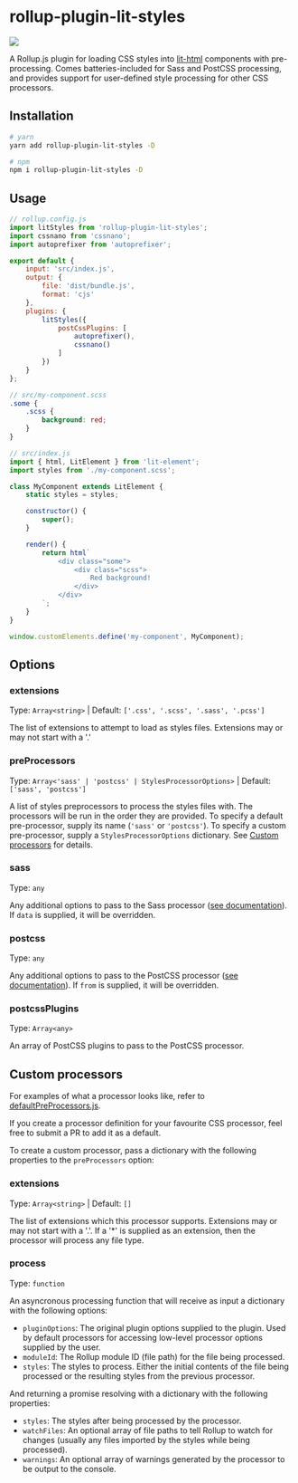 # rollup-plugin-lit-styles

<p>
    <a href="https://david-dm.org/blake-mealey/rollup-plugin-lit-styles?type=dev" alt="David">
        <img src="https://img.shields.io/david/dev/blake-mealey/rollup-plugin-lit-styles" /></a>
</p>

A Rollup.js plugin for loading CSS styles into [lit-html](https://lit-html.polymer-project.org/) components with pre-processing.
Comes batteries-included for Sass and PostCSS processing, and provides support for
user-defined style processing for other CSS processors.

## Installation

```sh
# yarn
yarn add rollup-plugin-lit-styles -D

# npm
npm i rollup-plugin-lit-styles -D
```

## Usage

```js
// rollup.config.js
import litStyles from 'rollup-plugin-lit-styles';
import cssnano from 'cssnano';
import autoprefixer from 'autoprefixer';

export default {
    input: 'src/index.js',
    output: {
        file: 'dist/bundle.js',
        format: 'cjs'
    },
    plugins: {
        litStyles({
            postCssPlugins: [
                autoprefixer(),
                cssnano()
            ]
        })
    }
};
```

```scss
// src/my-component.scss
.some {
    .scss {
        background: red;
    }
}
```

```js
// src/index.js
import { html, LitElement } from 'lit-element';
import styles from './my-component.scss';

class MyComponent extends LitElement {
    static styles = styles;

    constructor() {
        super();
    }

    render() {
        return html`
            <div class="some">
                <div class="scss">
                    Red background!
                </div>
            </div>
        `;
    }
}

window.customElements.define('my-component', MyComponent);
```

## Options

### extensions

Type: `Array<string>` | Default: `['.css', '.scss', '.sass', '.pcss']`

The list of extensions to attempt to load as styles files. Extensions may or may not
start with a '.'

### preProcessors

Type: `Array<'sass' | 'postcss' | StylesProcessorOptions>` | Default: `['sass', 'postcss']`

A list of styles preprocessors to process the styles files with. The processors
will be run in the order they are provided. To specify a default pre-processor,
supply its name (`'sass'` or `'postcss'`). To specify a custom pre-processor, supply
a `StylesProcessorOptions` dictionary. See [Custom processors](#custom-processors) for
details.

### sass

Type: `any`

Any additional options to pass to the Sass processor ([see documentation](https://www.npmjs.com/package/sass#api)).
If `data` is supplied, it will be overridden.

### postcss

Type: `any`

Any additional options to pass to the PostCSS processor ([see documentation](http://api.postcss.org/global.html#processOptions)).
If `from` is supplied, it will be overridden.

### postcssPlugins

Type: `Array<any>`

An array of PostCSS plugins to pass to the PostCSS processor.

## Custom processors

For examples of what a processor looks like, refer to [defaultPreProcessors.js](./src/defaultPreProcessors.js).

If you create a processor definition for your favourite CSS processor, feel free to
submit a PR to add it as a default.

To create a custom processor, pass a dictionary with the following properties to the
`preProcessors` option:

### extensions

Type: `Array<string>` | Default: `[]`

The list of extensions which this processor supports. Extensions may or may
not start with a '.'. If a '*' is supplied as an extension, then the processor
will process any file type.

### process

Type: `function`

An asyncronous processing function that will receive as input a dictionary with the following options:

* `pluginOptions`: The original plugin options supplied to the plugin. Used by default
  processors for accessing low-level processor options supplied by the user.
* `moduleId`: The Rollup module ID (file path) for the file being processed.
* `styles`: The styles to process. Either the initial contents of the file being
  processed or the resulting styles from the previous processor.

And returning a promise resolving with a dictionary with the following properties:

* `styles`: The styles after being processed by the processor.
* `watchFiles`: An optional array of file paths to tell Rollup to watch for changes
  (usually any files imported by the styles while being processed).
* `warnings`: An optional array of warnings generated by the processor to be output to
  the console.
